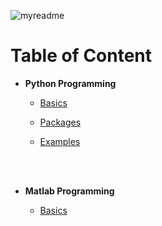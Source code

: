 ![myreadme](https://user-images.githubusercontent.com/70707092/95544092-d0b72880-09bf-11eb-90f7-bdca493307f7.png)

# Table of Content

- **Python Programming**

    - [Basics](https://github.com/mareksturek/programming-basics/blob/main/notebooks/python_basics.ipynb)
  

    - [Packages](https://github.com/mareksturek/programming-basics/blob/main/notebooks/python_packages.ipynb)
  

    - [Examples](https://github.com/mareksturek/programming-basics/blob/main/notebooks/python_examples.ipynb)     


<br></br>

- **Matlab Programming**

    - [Basics](https://github.com/mareksturek/programming-basics/blob/main/misc/matlab_onramp.pdf)